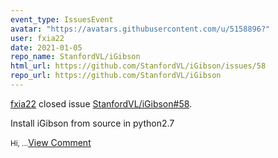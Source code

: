 ```yaml
---
event_type: IssuesEvent
avatar: "https://avatars.githubusercontent.com/u/5158896?"
user: fxia22
date: 2021-01-05
repo_name: StanfordVL/iGibson
html_url: https://github.com/StanfordVL/iGibson/issues/58
repo_url: https://github.com/StanfordVL/iGibson
---
```


<a href='https://github.com/fxia22' target='_blank'>fxia22</a> closed issue <a href='https://github.com/StanfordVL/iGibson/issues/58' target='_blank'>StanfordVL/iGibson#58</a>.

<p>Install iGibson from source  in python2.7</p><small>Hi,...</small><a href='https://github.com/StanfordVL/iGibson/issues/58' target='_blank'>View Comment</a>